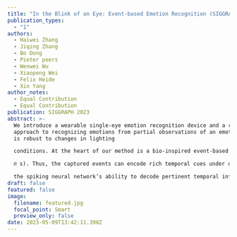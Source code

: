 ```yaml
---
title: "In the Blink of an Eye: Event-based Emotion Recognition (SIGGRAPH 2023)"
publication_types:
  - "1"
authors:
  - Haiwei Zhang
  - Jiqing Zhang
  - Bo Dong
  - Pieter peers
  - Wenwei Wu
  - Xiaopeng Wei
  - Felix Heide
  - Xin Yang
author_notes:
  - Equal Contribution
  - Equal Contribution
publication: SIGGRAPH 2023
abstract: >-
  We introduce a wearable single-eye emotion recognition device and a real-time
  approach to recognizing emotions from partial observations of an emotion that
  is robust to changes in lighting

  conditions. At the heart of our method is a bio-inspired event-based camera setup and a newly designed lightweight Spiking Eye Emotion Network (SEEN). Compared to conventional cameras, event-based cameras offer a higher dynamic range (up to 140 dB vs. 80dB) and a higher temporal resolution (in the order of 𝜈 s vs. 10s of

  𝑛 s). Thus, the captured events can encode rich temporal cues under challenging lighting conditions. However, these events lack texture information, posing problems in decoding temporal information effectively. SEEN tackles this issue from two different perspectives. First, we adopt convolutional spiking layers to take advantage of

  the spiking neural network’s ability to decode pertinent temporal information. Second, SEEN learns to extract essential spatial cues from corresponding intensity frames and leverages a novel weight-copy scheme to convey spatial attention to the convolutional spiking layers during training and inference. We extensively validate and demonstrate the effectiveness of our approach on a specially collected Single-eye Event-based Emotion (SEE) dataset. To the best of our knowledge, our method is the first eye-based emotion recognition method that leverages event-based cameras and spiking neural networks.
draft: false
featured: false
image:
  filename: featured.jpg
  focal_point: Smart
  preview_only: false
date: 2023-05-09T13:42:11.398Z
---
```

